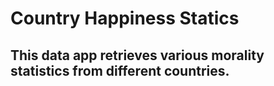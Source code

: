 # Country Happiness Statics
## This data app retrieves various morality statistics from different countries.